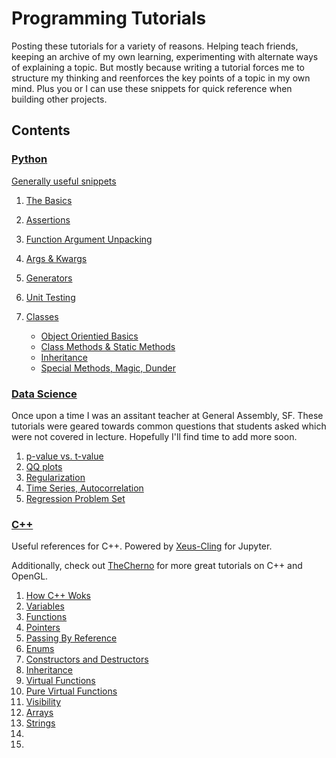 # Programming Tutorials 

Posting these tutorials for a variety of reasons. Helping teach friends, keeping an archive of my own learning, experimenting with alternate ways of explaining a topic. But mostly because writing a tutorial forces me to structure my thinking and reenforces the key points of a topic in my own mind. Plus you or I can use these snippets for quick reference when building other projects.
 
## Contents 

### [Python](python) 

[Generally useful snippets](python/useful_snippets.ipynb)

1. [The Basics](python/python_basics.ipynb)
2. [Assertions](python/assert.ipynb)
3. [Function Argument Unpacking](python/function_argument_unpacking.ipynb)
4. [Args & Kwargs](python/args_kwargs.ipynb)
5. [Generators](python/generators.ipynb) 
6. [Unit Testing](unitest/unittest.ipynb)

1. [Classes](python/classes.ipynb)

    - [Object Orientied Basics](python/.ipynb)
    - [Class Methods & Static Methods](python/classmethods_staticmethods.ipynb)
    - [Inheritance](python/inheritance.ipynb)
    - [Special Methods, Magic, Dunder](python/special_methods_magic_dunder.ipynb)
    

    
### [Data Science](data_science)

Once upon a time I was an assitant teacher at General Assembly, SF. These tutorials were geared towards common questions that students asked which were not covered in lecture. Hopefully I'll find time to add more soon. 

1. [p-value vs. t-value](data_science/tutorials/pVal_versus_tVal.ipynb)
2. [QQ plots](data_science/tutorials/QQ_plot.ipynb)
3. [Regularization](data_science/tutorials/Regularization.ipynb)
4. [Time Series, Autocorrelation](data_science/tutorials/time_series_autocorrelation.ipynb)
5. [Regression Problem Set](data_science/problem_sets/regression_problems.ipynb)

### [C++](cpp_snippets)

Useful references for C++. Powered by [Xeus-Cling](https://github.com/momonala/xeus-cling) for Jupyter. 

Additionally, check out [TheCherno](https://www.youtube.com/user/TheChernoProject/playlists) for more great tutorials on C++ and OpenGL. 

1. [How C++ Woks](HowCppWorks.ipynb)
2. [Variables](Variables.ipynb)
3. [Functions](Functions.ipynb)
4. [Pointers](Pointers.ipynb)
5. [Passing By Reference](PassingByReference.ipynb)
6. [Enums](Enums.ipynb)
8. [Constructors and Destructors](Constructors_Destructors.ipynb)
9. [Inheritance](Inheritance.ipynb)
10. [Virtual Functions](VirtualFunctions.ipynb.ipynb)
11. [Pure Virtual Functions](Interfaces_PureVirtualFunctions.ipynb)
12. [Visibility](Visibility.ipynb)
14. [Arrays](Arrays.ipynb)
15. [Strings](Strings.ipynb)
16. [](.ipynb)
17. [](.ipynb)
